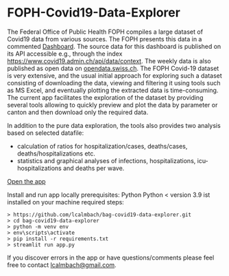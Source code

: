 # FOPH-Covid19-Data-Explorer

The Federal Office of Public Health FOPH compiles a large dataset of Covid19 data from various sources. The FOPH presents this data in a commented [Dashboard](https://www.covid19.admin.ch/de/overview). The source data for this dashboard is published on its API accessible e.g., through the index https://www.covid19.admin.ch/api/data/context. The weekly data is also published as open data on [opendata.swiss.ch](https://opendata.swiss/de/dataset/covid-19-schweiz). The FOPH Covid-19 dataset is very extensive, and the usual initial approach for exploring such a dataset consisting of downloading the data, viewing and filtering it using tools such as MS Excel, and eventually plotting the extracted data is time-consuming. The current app facilitates the exploration of the dataset by providing several tools allowing to quickly preview and plot the data by parameter or canton and then download only the required data.

In addition to the pure data exploration, the tools also provides two analysis based on selected datafile:
- calculation of ratios for hospitalization/cases, deaths/cases, deaths/hospitalizations etc.
- statistics and graphical analyses of infections, hospitalizations, icu-hospitalizations and deaths per wave.

[Open the app](https://foph-covid19-data-explorer.herokuapp.com/)

Install and run app locally
prerequisites: Python Python < version 3.9 ist installed on your machine
required steps:
```
> https://github.com/lcalmbach/bag-covid19-data-explorer.git
> cd bag-covid19-data-explorer
> python -m venv env
> env\scripts\activate
> pip install -r requirements.txt
> streamlit run app.py
```

If you discover errors in the app or have questions/comments please feel free to contact lcalmbach@gmail.com.

